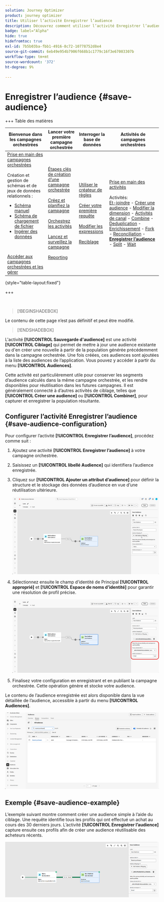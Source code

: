 ```yaml
---
solution: Journey Optimizer
product: journey optimizer
title: Utiliser l’activité Enregistrer l’audience
description: Découvrez comment utiliser l’activité Enregistrer l’audience dans une campagne orchestrée
badge: label="Alpha"
hide: true
hidefromtoc: true
exl-id: 7b5b03ba-fbb1-4916-8c72-10778752d8e4
source-git-commit: 6eb49e954b7906f668b1c1779c16f3e67003307b
workflow-type: tm+mt
source-wordcount: '372'
ht-degree: 9%

---
```


# Enregistrer l’audience {#save-audience}

+++ Table des matières

| Bienvenue dans les campagnes orchestrées | Lancer votre première campagne orchestrée | Interroger la base de données | Activités de campagnes orchestrées |
|---|---|---|---|
| [Prise en main des campagnes orchestrées](../gs-orchestrated-campaigns.md)<br/><br/>Création et gestion de schémas et de jeux de données relationnels :</br> <ul><li>[Schéma manuel](../manual-schema.md)</li><li>[Schéma de chargement de fichier](../file-upload-schema.md)</li><li>[ Ingérer des données ](../ingest-data.md)</li></ul><br/><br/>[Accéder aux campagnes orchestrées et les gérer](../access-manage-orchestrated-campaigns.md) | [Étapes clés de création d’une campagne orchestrée](../gs-campaign-creation.md)<br/><br/>[Créez et planifiez la campagne](../create-orchestrated-campaign.md)<br/><br/>[Orchestrez les activités](../orchestrate-activities.md)<br/><br/>[Lancez et surveillez la campagne](../start-monitor-campaigns.md)<br/><br/>[Reporting](../reporting-campaigns.md) | [Utiliser le créateur de règles](../orchestrated-rule-builder.md)<br/><br/>[Créer votre première requête](../build-query.md)<br/><br/>[Modifier les expressions](../edit-expressions.md)<br/><br/>[Reciblage](../retarget.md) | [Prise en main des activités](about-activities.md)<br/><br/>Activités:<br/>[Et-joindre](and-join.md) - [Créer une audience](build-audience.md) - [Modifier la dimension](change-dimension.md) - [Activités de canal](channels.md) - [Combine](combine.md) - [Deduplication](deduplication.md) - [Enrichissement](enrichment.md) - [Fork](fork.md) - [Reconciliation](reconciliation.md) - <b>[Enregistrer l’audience](save-audience.md)</b> - [Split](split.md) - [Wait](wait.md) |

{style="table-layout:fixed"}

+++

<br/>

>[!BEGINSHADEBOX]

Le contenu de cette page n’est pas définitif et peut être modifié.

>[!ENDSHADEBOX]

L&#39;activité **[!UICONTROL Sauvegarde d&#39;audience]** est une activité **[!UICONTROL Ciblage]** qui permet de mettre à jour une audience existante ou d&#39;en créer une nouvelle à partir de la population générée précédemment dans la campagne orchestrée. Une fois créées, ces audiences sont ajoutées à la liste des audiences de l’application. Vous pouvez y accéder à partir du menu **[!UICONTROL Audiences]**.

Cette activité est particulièrement utile pour conserver les segments d’audience calculés dans la même campagne orchestrée, et les rendre disponibles pour réutilisation dans les futures campagnes. Il est généralement connecté à d’autres activités de ciblage, telles que **[!UICONTROL Créer une audience]** ou **[!UICONTROL Combiner]**, pour capturer et enregistrer la population résultante.

## Configurer l’activité Enregistrer l’audience {#save-audience-configuration}

Pour configurer l’activité **[!UICONTROL Enregistrer l’audience]**, procédez comme suit :

1. Ajoutez une activité **[!UICONTROL Enregistrer l’audience]** à votre campagne orchestrée.

1. Saisissez un **[!UICONTROL libellé Audience]** qui identifiera l’audience enregistrée.

1. Cliquez sur **[!UICONTROL Ajouter un attribut d’audience]** pour définir la structure et le stockage des données d’audience en vue d’une réutilisation ultérieure.

   ![](../assets/save-audience-1.png)

1. Sélectionnez ensuite le champ d’identité de Principal **[!UICONTROL approprié]** &#x200B;et **[!UICONTROL Espace de noms d’identité]** pour garantir une résolution de profil précise.

   ![](../assets/save-audience-2.png)

1. Finalisez votre configuration en enregistrant et en publiant la campagne orchestrée. Cette opération génère et stocke votre audience.

Le contenu de l’audience enregistrée est alors disponible dans la vue détaillée de l’audience, accessible à partir du menu **[!UICONTROL Audiences]**.

![](../assets/save-audience-3.png)

## Exemple {#save-audience-example}

L’exemple suivant montre comment créer une audience simple à l’aide du ciblage. Une requête identifie tous les profils qui ont effectué un achat au cours des 30 derniers jours. L’activité **[!UICONTROL Enregistrer l’audience]** capture ensuite ces profils afin de créer une audience réutilisable des acheteurs récents.

![](../assets/save-audience-4.png)
